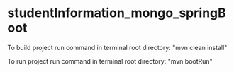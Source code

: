 # studentInformation_mongo_springBoot

To build project run command in terminal root directory: "mvn clean install"

To run project run command in terminal root directory: "mvn bootRun"
